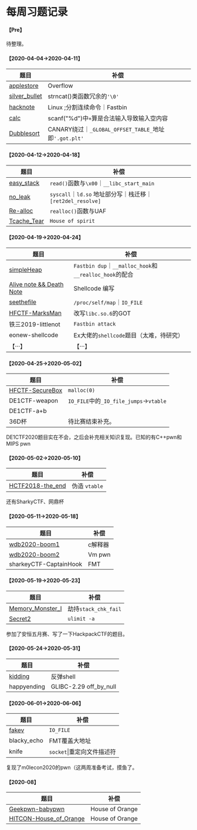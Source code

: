 # 每周习题记录

#### 【Pre】

待整理。

#### 【2020-04-04->2020-04-11】

| 题目                                                         | 补偿                                                  |
| ------------------------------------------------------------ | ----------------------------------------------------- |
| [applestore](./pwnable.tw-applestore.md)                     | Overflow                                              |
| [silver_bullet](./pwnable.tw-silver_bullet.md)               | strncat()类函数冗余的`'\0'`                           |
| [hacknote](./pwnable.tw-hacknote.md)                         | Linux ;分割连续命令｜Fastbin                          |
| [calc](./Pwnable.tw-calc.md)                                 | scanf("%d")中`+`算是合法输入导致输入空内容            |
| [Dubblesort](./pwnable.tw-dubblesort/pwnable.tw-dubblesort.md) | CANARY绕过｜`_GLOBAL_OFFSET_TABLE_`地址即`'.got.plt'` |

#### 【2020-04-12->2020-04-18】

| 题目                                                 | 补偿                                                       |
| ---------------------------------------------------- | ---------------------------------------------------------- |
| [easy_stack](./eonew-easy_stack/eonew-easy_stack.md) | `read()`函数与`\x00`｜`__libc_start_main`                  |
| [no_leak](./eonew-no_leak/eonew-no_leak.md)          | `syscall`｜`ld.so` 地址部分写｜栈迁移｜`[ret2del_resolve]` |
| [Re-alloc](./pwnable.tw-Re-alloc.md)                 | `realloc()`函数与UAF                                       |
| [Tcache_Tear](./pwnable.tw-Tcache-tear.md)           | `House of spirit`                                          |

#### 【2020-04-19->2020-04-24】

| 题目                                                         | 补偿                                                   |
| ------------------------------------------------------------ | ------------------------------------------------------ |
| [simpleHeap](./[V&N]simpleHeap.md)                           | `Fastbin dup`｜`__malloc_hook`和`__realloc_hook`的配合 |
| [Alive note && Death Note](./pwnable.tw-Alive_note&&Death_Note.md) | Shellcode 编写                                         |
| [seethefile](./pwnable.tw-seethefile.md)                     | `/proc/self/map`｜`IO_FILE`                            |
| [HFCTF-MarksMan](./HCTF/MarksMan/HCTF-MarksMan.md)           | 改写`libc.so.6`的GOT                                   |
| 铁三2019-littlenot                                           | `Fastbin attack`                                       |
| eonew-shellcode                                              | Ex大佬的`shellcode`题目（太难，待研究）                |
| 【···】                                                      | 【···】                                                |

#### 【2020-04-25->2020-05-02】

| 题目                                                   | 补偿                     |
| ------------------------------------------------------ | ------------------------ |
| [HFCTF-SecureBox](./HCTF/SecureBox/HFCTF-SecureBox.md) | `malloc(0)`|
| DE1CTF-weapon                                          | `IO_FILE`中的`_IO_file_jumps`->`vtable` |
| DE1CTF-a+b                                             |                          |
| 36D杯                                                  | 待比赛结束补充。         |

DE1CTF2020题目实在不会，之后会补充相关知识复现。已知的有C++pwn和MIPS pwn

#### 【2020-05-02->2020-05-10】

| 题目                                                         | 补偿          |
| ------------------------------------------------------------ | ------------- |
| [HCTF2018-the_end](https://ctf-wiki.github.io/ctf-wiki/pwn/linux/io_file/fake-vtable-exploit-zh/#2018-hctf-the_end) | 伪造 `vtable` |

还有SharkyCTF、网鼎杯

#### 【2020-05-11->2020-05-18】

| 题目                                         | 补偿    |
| -------------------------------------------- | ------- |
| [wdb2020-boom1](./网鼎杯2020/boom1/boom1.md) | c解释器 |
| [wdb2020-boom2](./网鼎杯2020/boom2/boom2.md) | Vm pwn  |
| sharkeyCTF-CaptainHook                       | FMT     |

#### 【2020-05-19->2020-05-23】

| 题目                                                         | 补偿                 |
| ------------------------------------------------------------ | -------------------- |
| [Memory_Monster_I](./DASCTF/Memory_Monster_I/Memory_Monster_I_II_III.md) | 劫持`stack_chk_fail` |
| [Secret2](./DASCTF/secret2/Secret2.md)                       | `ulimit -a`          |

参加了安恒五月赛、写了一下HackpackCTF的题目。

#### 【2020-05-24->2020-05-31】

| 题目                               | 补偿                   |
| ---------------------------------- | ---------------------- |
| [kidding](./pwnable.tw-kidding.md) | 反弹shell              |
| happyending                        | GLIBC-2.29 off_by_null |

#### 【2020-06-01->2020-06-06】

| 题目                                                  | 补偿                       |
| ----------------------------------------------------- | -------------------------- |
| [fakev](./M0lencon-fakev/m0lencon-fakev&&fclose().md) | `IO_FILE` | `GLIBC2.27`    |
| blacky_echo                                           | FMT覆盖大地址              |
| knife                                                 | `socket`\|重定向文件描述符 |

复现了m0lecon2020的pwn（这两周准备考试，摸鱼了。

#### 【2020-08】

| 题目                                                         | 补偿            |
| ------------------------------------------------------------ | --------------- |
| [Geekpwn-babypwn](https://gist.github.com/Mech0n/2fb8be1392cb6312cbf00d5791e979cc) | House of Orange |
| [HITCON-House_of_Orange](https://github.com/Mech0n/Handbook/tree/master/how2heap/house_of_orange) | House of Orange |

